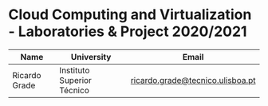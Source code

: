 # Cloud Computing and Virtualization - Laboratories & Project 2020/2021

| Name | University | Email |
| ---- | ---- | ---- |
| Ricardo Grade | Instituto Superior Técnico | ricardo.grade@tecnico.ulisboa.pt |
